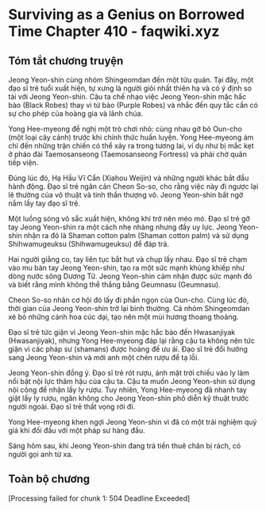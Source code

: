# Surviving as a Genius on Borrowed Time Chapter 410 - faqwiki.xyz

## Tóm tắt chương truyện

Jeong Yeon-shin cùng nhóm Shingeomdan đến một tửu quán. Tại đây, một đạo sĩ trẻ tuổi xuất hiện, tự xưng là người giỏi nhất thiên hạ và có ý định so tài với Jeong Yeon-shin. Cậu ta chế nhạo việc Jeong Yeon-shin mặc hắc bào (Black Robes) thay vì tử bào (Purple Robes) và nhắc đến quy tắc cần có sự cho phép của hoàng gia và lãnh chúa.

Yong Hee-myeong đề nghị một trò chơi nhỏ: cùng nhau gỡ bỏ Oun-cho (một loại cây cảnh) trước khi chính thức huấn luyện. Yong Hee-myeong ám chỉ đến những trận chiến có thể xảy ra trong tương lai, ví dụ như bị mắc kẹt ở pháo đài Taemosanseong (Taemosanseong Fortress) và phải chờ quân tiếp viện.

Đúng lúc đó, Hạ Hầu Vĩ Cẩn (Xiahou Weijin) và những người khác bắt đầu hành động. Đạo sĩ trẻ ngăn cản Cheon So-so, cho rằng việc này đi ngược lại lẽ thường của võ thuật và tinh thần thượng võ. Jeong Yeon-shin bất ngờ nắm lấy tay đạo sĩ trẻ.

Một luồng sóng vô sắc xuất hiện, không khí trở nên méo mó. Đạo sĩ trẻ gỡ tay Jeong Yeon-shin ra một cách nhẹ nhàng nhưng đầy uy lực. Jeong Yeon-shin nhận ra đó là Shaman cotton palm (Shaman cotton palm) và sử dụng Shihwamugeuksu (Shihwamugeuksu) để đáp trả.

Hai người giằng co, tay liên tục bắt hụt và chụp lấy nhau. Đạo sĩ trẻ chạm vào mu bàn tay Jeong Yeon-shin, tạo ra một sức mạnh khủng khiếp như dòng nước sông Dương Tử. Jeong Yeon-shin cảm nhận được sức mạnh đó và biết rằng mình không thể thắng bằng Geumnasu (Geumnasu).

Cheon So-so nhân cơ hội đó lấy đi phần ngọn của Oun-cho. Cùng lúc đó, thời gian của Jeong Yeon-shin trở lại bình thường. Cả nhóm Shingeomdan xé bỏ những cánh hoa cúc dại, tạo nên một mùi hương thoang thoảng.

Đạo sĩ trẻ tức giận vì Jeong Yeon-shin mặc hắc bào đến Hwasanjiyak (Hwasanjiyak), nhưng Yong Hee-myeong đáp lại rằng cậu ta không nên tức giận vì các pháp sư (shamans) được hoàng đế ưu ái. Đạo sĩ trẻ đổi hướng sang Jeong Yeon-shin và mời anh một chén rượu để tạ lỗi.

Jeong Yeon-shin đồng ý. Đạo sĩ trẻ rót rượu, ánh mặt trời chiếu vào ly làm nổi bật nội lực thâm hậu của cậu ta. Cậu ta muốn Jeong Yeon-shin sử dụng nội công để nhận lấy ly rượu. Tuy nhiên, Yong Hee-myeong đã nhanh tay giật lấy ly rượu, ngăn không cho Jeong Yeon-shin phô diễn kỹ thuật trước người ngoài. Đạo sĩ trẻ thất vọng rời đi.

Yong Hee-myeong khen ngợi Jeong Yeon-shin vì đã có một trải nghiệm quý giá khi đối đầu với một pháp sư hàng đầu.

Sáng hôm sau, khi Jeong Yeon-shin đang trả tiền thuê chăn bị rách, có người gọi anh từ xa.

## Toàn bộ chương

[Processing failed for chunk 1: 504 Deadline Exceeded]